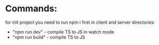 # Commands:

for init project you need to run npm i first in client and server directories

- "npm run dev" - compile TS to JS in watch mode
- "npm run build" - compile TS to JS
